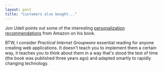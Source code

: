```yaml
---
layout: post
title: "Customers also bought..."
---
```




Jon Udell points out some of the interesting <a href="http://weblog.infoworld.com/udell/gems/cleanUnderwear.JPG">personalization recommendations</a> from Amazon on his book.

<p>BTW, I consider <em>Practical Internet Groupware</em> essential reading for anyone creating web applications. It doesn't teach you to implement them a certain way, it teaches you to think about them in a way that's stood the test of time (the book was published three years ago) and adapted smartly to rapidly changing technology.</p>


